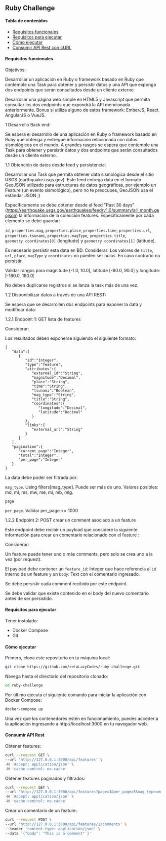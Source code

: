 ## Ruby Challenge

#### Tabla de contenidos

- [Requisitos funcionales](#Requisitos-funcionales)
- [Requisitos para ejecutar](#Requisitos-para-ejecutar)
- [Cómo ejecutar](#Cómo-ejecutar)
- [Consumir API Rest con cURL](#Consumir-API-Rest)


#### Requisitos funcionales
Objetivos:

Desarrollar un aplicación en Ruby o framework basado en Ruby que contemple una Task para obtener y persistir datos y una API que exponga dos endpoints que serán consultados desde un cliente externo.

Desarrollar una página web simple en HTML5 y Javascript que permita consultar los dos endpoints que expondrá la API mencionada anteriormente. Bonus si utiliza alguno de estos framework: EmberJS, React, AngularJS o VueJS.


1 Desarrollo Back end:

Se espera el desarrollo de una aplicación en Ruby o framework basado en Ruby que obtenga y entregue información relacionada con datos sismológicos en el mundo. A grandes rasgos se espera que contemple una Task para obtener y persistir datos y dos endpoints que serán consultados desde un cliente externo.


1.1 Obtención de datos desde feed y persistencia:

Desarrollar una Task que permita obtener data sismológica desde el sitio USGS (earthquake.usgs.gov). Este feed entrega data en el formato GeoJSON utilizado para estructuras de datos geográficas, por ejemplo un Feature (un evento sismológico), pero no te preocupes, GeoJSON usa el estándar JSON ;)

Específicamente se debe obtener desde el feed "Past 30 days" (https://earthquake.usgs.gov/earthquakes/feed/v1.0/summary/all_month.geojson) la información de la colección features. Específicamente por cada elemento se debe guardar:

`id`, `properties.mag`, `properties.place`, `properties.time`, `properties.url`, `properties.tsunami`, `properties.magType`, `properties.title`, `geometry.coordinates[0]` (longitude) y `geometry.coordinates[1]` (latitude).

Es necesario persistir esta data en BD. Considerar:
Los valores de `title`, `url`, `place`, `magType` y `coordinates` no pueden ser nulos. En caso contrario no persistir.

Validar rangos para magnitude [-1.0, 10.0], latitude [-90.0, 90.0] y longitude: [-180.0, 180.0]

No deben duplicarse registros si se lanza la task más de una vez.


1.2 Disponibilizar datos a través de una API REST:

Se espera que se desarrollen dos endpoints para exponer la data y modificar data:

1.2.1 Endpoint 1: GET lista de features

Considerar:

Los resultados deben exponerse siguiendo el siguiente formato:

```
{
   "data":[
      {
         "id":"Integer",
         "type":"feature",
         "attributes":{
            "external_id":"String",
            "magnitude":"Decimal",
            "place":"String",
            "time":"String",
            "tsunami":"Boolean",
            "mag_type":"String",
            "title":"String",
            "coordinates":{
               "longitude":"Decimal",
               "latitude":"Decimal"
            }
         },
         "links":{
            "external_url":"String"
         }
      }
   ],
   "pagination":{
      "current_page":"Integer",
      "total":"Integer",
      "per_page":"Integer"
   }
}
```

La data debe poder ser filtrada por:

`mag_type`. Using filters[mag_type]. Puede ser más de uno. Valores posibles: md, ml, ms, mw, me, mi, mb, mlg.

`page`

`per_page`. Validar per_page <= 1000


1.2.2 Endpoint 2: POST crear un comment asociado a un feature

Este endpoint debe recibir un payload que considere la siguiente información para crear un comentario relacionado con el feature :

Considerar:

Un feature puede tener uno o más comments, pero solo se crea uno a la vez (por request).

El payload debe contener un `feature_id`: Integer que hace referencia al `id` interno de un feature y un `body`: Text con el comentario ingresado.

Se debe persistir cada comment recibido por este endpoint.

Se debe validar que existe contenido en el body del nuevo comentario antes de ser persistido.


#### Requisitos para ejecutar
Tener instalado:

- Docker Compose
- Git

#### Cómo ejecutar

Primero, clona este repositorio en tu máquina local:

```bash
git clone https://github.com/retaLazyCodes/ruby-challenge.git
```

Navega hasta el directorio del repositorio clonado:
```bash
cd ruby-challenge
```

Por último ejecuta el siguiente comando para iniciar la aplicación con Docker Compose:
```bash
docker-compose up
```

Una vez que los contenedores estén en funcionamiento, puedes acceder a la aplicación ingresando a http://localhost:3000 en tu navegador web.


#### Consumir API Rest

Obtener features:
```bash
curl --request GET \
--url 'http://127.0.0.1:3000/api/features' \
-H 'Accept: application/json' \
-H 'cache-control: no-cache'
```

Obtener features paginados y filtrados:
```bash
curl --request GET \
--url 'http://127.0.0.1:3000/api/features?page=1&per_page=5&mag_type=md,ml' \
-H 'Accept: application/json' \
-H 'cache-control: no-cache'
```

Crear un comentario de un feature:
```bash
curl --request POST \
--url 'http://127.0.0.1:3000/api/features/1/comments' \
--header 'content-type: application/json' \
--data '{"body": "This is a comment" }'
```



